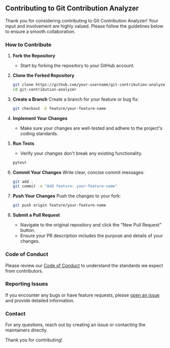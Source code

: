 ## Contributing to Git Contribution Analyzer

Thank you for considering contributing to Git Contribution Analyzer! Your input and involvement are highly valued. Please follow the guidelines below to ensure a smooth collaboration.

### How to Contribute

1. **Fork the Repository**
    - Start by forking the repository to your GitHub account.

2. **Clone the Forked Repository**
   ```bash
   git clone https://github.com/your-username/git-contribution-analyzer.git
   cd git-contribution-analyzer
   ```

3. **Create a Branch**
   Create a branch for your feature or bug fix:
   ```bash
   git checkout -b feature/your-feature-name
   ```

4. **Implement Your Changes**
    - Make sure your changes are well-tested and adhere to the project's coding standards.

5. **Run Tests**
    - Verify your changes don't break any existing functionality.
   ```bash
   pytest
   ```

6. **Commit Your Changes**
   Write clear, concise commit messages:
   ```bash
   git add .
   git commit -m "Add feature: your-feature-name"
   ```

7. **Push Your Changes**
   Push the changes to your fork:
   ```bash
   git push origin feature/your-feature-name
   ```

8. **Submit a Pull Request**
    - Navigate to the original repository and click the "New Pull Request" button.
    - Ensure your PR description includes the purpose and details of your changes.

### Code of Conduct

Please review our [Code of Conduct](CODE_OF_CONDUCT.md) to understand the standards we expect from contributors.

### Reporting Issues

If you encounter any bugs or have feature requests, please [open an issue](https://github.com/multidialogo/git-squid/issues) and provide detailed information.

### Contact

For any questions, reach out by creating an issue or contacting the maintainers directly.

Thank you for contributing!
